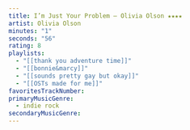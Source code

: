 ```yaml
---
title: I’m Just Your Problem — Olivia Olson ★★★★
artist: Olivia Olson
minutes: "1"
seconds: "56"
rating: 8
playlists:
  - "[[thank you adventure time]]"
  - "[[bonnie&marcy]]"
  - "[[sounds pretty gay but okay]]"
  - "[[OSTs made for me]]"
favoritesTrackNumber:
primaryMusicGenre:
  - indie rock
secondaryMusicGenre:
---
```


